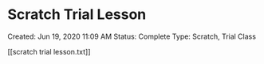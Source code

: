 # Scratch Trial Lesson

Created: Jun 19, 2020 11:09 AM
Status: Complete
Type: Scratch, Trial Class

[[scratch trial lesson.txt]]